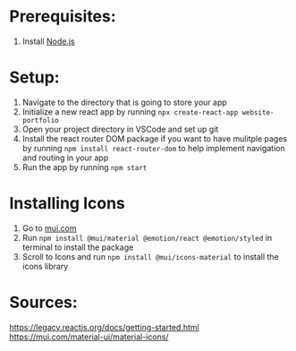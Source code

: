 # Prerequisites:

1. Install [Node.js](https://nodejs.org/en)

# Setup:

1. Navigate to the directory that is going to store your app
2. Initialize a new react app by running `npx create-react-app website-portfolio`
3. Open your project directory in VSCode and set up git
4. Install the react router DOM package if you want to have mulitple pages by running `npm install react-router-dom` to help implement navigation and routing in your app
5. Run the app by running `npm start`

# Installing Icons

1. Go to [mui.com](https://mui.com/material-ui/getting-started/installation/)
2. Run `npm install @mui/material @emotion/react @emotion/styled` in terminal to install the package
3. Scroll to Icons and run `npm install @mui/icons-material` to install the icons library

# Sources:

https://legacy.reactjs.org/docs/getting-started.html
https://mui.com/material-ui/material-icons/

